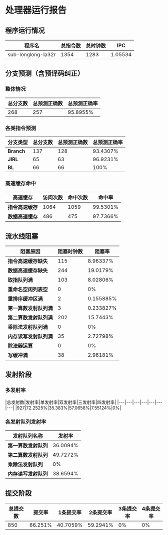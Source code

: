 # 处理器运行报告
## 程序运行情况
|程序名|总指令数|总时钟数|IPC|
|---|---|---|---|
|sub-longlong-la32r|1354|1283|1.05534|

## 分支预测（含预译码纠正）
### 整体情况
|总分支数|总预测正确数|总预测正确率|
|---|---|---|
|268|257|95.8955%|

### 各类指令预测
|分支类型|总分支数|总预测正确数|总预测正确率|
|---|---|---|---|
|**Branch**| 137 | 128 | 93.4307%|
|**JIRL**| 65 | 63 | 96.9231%|
|**BL**| 66 | 66 | 100%|

### 高速缓存命中
|高速缓存|访问次数|命中次数|命中率|
|---|---|---|---|
|**指令高速缓存**| 1064 | 1059 | 99.5301%|
|**数据高速缓存**| 486 | 475 | 97.7366%|
## 流水线阻塞
|阻塞原因|阻塞时钟数|阻塞率|
|---|---|---|
|**指令高速缓存缺失**| 115 | 8.96337%|
|**数据高速缓存缺失**| 244 | 19.0179%|
|**取指队列满**| 103 | 8.02806%|
|**重命名空闲列表空**|0 | 0%|
|**重排序缓冲区满**|2 | 0.155885%|
|**第一算数发射队列满**|3 | 0.233827%|
|**第二算数发射队列满**|202 | 15.7443%|
|**乘除法发射队列满**|0 | 0%|
|**内存读写发射队列满**|35 | 2.72798%|
|**除法器运算**|0 | 0%|
|**写缓冲满**|38 | 2.96181%|

## 发射阶段
### 多发射率
|总发射数|发射率|单发射率|双发射率|三发射率|四发射率|
|---|---|---|---|---|---|---|
|927|72.2525%|35.383%|57.0658%|7.55124%|0%|

### 各发射队列发射率
|发射队列名称|发射率|
|---|---|
|**第一算数发射队列**|36.0094%|
|**第二算数发射队列**|49.7272%|
|**乘除法发射队列**|0%|
|**内存读写发射队列**|38.6594%|

## 提交阶段
|总提交数|提交率|1条提交率|2条提交率|3条提交率|4条提交率|
|---|---|---|---|---|---|
|850|66.251%|40.7059%|59.2941%|0%|0%|
